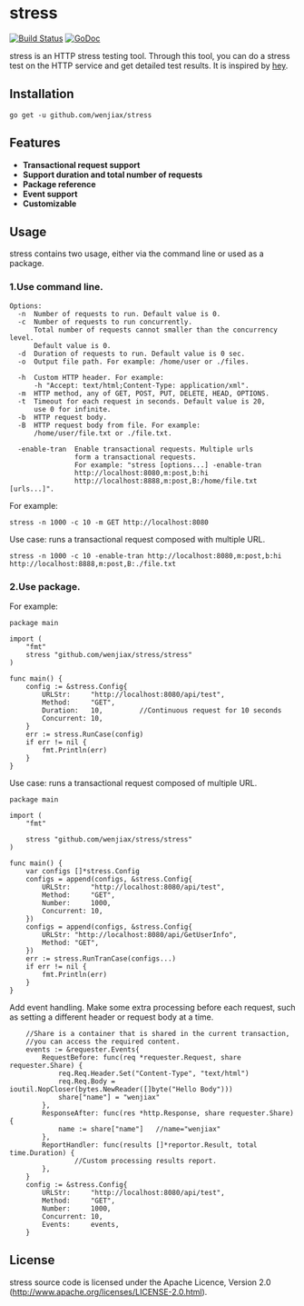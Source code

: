# stress

[![Build Status](https://travis-ci.org/wenjiax/stress.svg?branch=master)](https://travis-ci.org/wenjiax/stress)
[![GoDoc](https://godoc.org/github.com/wenjiax/stress?status.svg)](http://godoc.org/github.com/wenjiax/stress)

stress is an HTTP stress testing tool. Through this tool, you can do a stress test on the HTTP service and get detailed test results. It is inspired by [hey](https://github.com/rakyll/hey).

## Installation

    go get -u github.com/wenjiax/stress

## Features

* **Transactional request support**
* **Support duration and total number of requests**
* **Package reference**
* **Event support**
* **Customizable**
  
## Usage

stress contains two usage, either via the command line or used as a package.

### 1.Use command line.

```
Options:
  -n  Number of requests to run. Default value is 0.
  -c  Number of requests to run concurrently. 
      Total number of requests cannot smaller than the concurrency level. 
      Default value is 0.
  -d  Duration of requests to run. Default value is 0 sec.
  -o  Output file path. For example: /home/user or ./files.
  
  -h  Custom HTTP header. For example: 
      -h "Accept: text/html;Content-Type: application/xml".
  -m  HTTP method, any of GET, POST, PUT, DELETE, HEAD, OPTIONS.
  -t  Timeout for each request in seconds. Default value is 20, 
      use 0 for infinite.
  -b  HTTP request body.
  -B  HTTP request body from file. For example:
      /home/user/file.txt or ./file.txt.
  
  -enable-tran  Enable transactional requests. Multiple urls 
                form a transactional requests. 
                For example: "stress [options...] -enable-tran 
                http://localhost:8080,m:post,b:hi 
                http://localhost:8888,m:post,B:/home/file.txt [urls...]".
```

For example:

```
stress -n 1000 -c 10 -m GET http://localhost:8080
```

Use case: runs a transactional request composed with multiple URL. 

```
stress -n 1000 -c 10 -enable-tran http://localhost:8080,m:post,b:hi http://localhost:8888,m:post,B:./file.txt
```

 ### 2.Use package.

For example:

```
package main

import (
	"fmt"
	stress "github.com/wenjiax/stress/stress"
)

func main() {
	config := &stress.Config{
		URLStr:     "http://localhost:8080/api/test",
		Method:     "GET",
		Duration:   10,         //Continuous request for 10 seconds
		Concurrent: 10,
	}
	err := stress.RunCase(config)
	if err != nil {
		fmt.Println(err)
	}
}
```

Use case: runs a transactional request composed of multiple URL.

```
package main

import (
	"fmt"

	stress "github.com/wenjiax/stress/stress"
)

func main() {
	var configs []*stress.Config
	configs = append(configs, &stress.Config{
		URLStr:     "http://localhost:8080/api/test",
		Method:     "GET",
		Number:     1000,
		Concurrent: 10,
	})
	configs = append(configs, &stress.Config{
		URLStr: "http://localhost:8080/api/GetUserInfo",
		Method: "GET",
	})
	err := stress.RunTranCase(configs...)
	if err != nil {
		fmt.Println(err)
	}
}
```
Add event handling. Make some extra processing before each request, such as setting a different header or request body at a time.
```
    //Share is a container that is shared in the current transaction,
    //you can access the required content.
	events := &requester.Events{
		RequestBefore: func(req *requester.Request, share requester.Share) {
			req.Req.Header.Set("Content-Type", "text/html")
			req.Req.Body = ioutil.NopCloser(bytes.NewReader([]byte("Hello Body")))
			share["name"] = "wenjiax"
		},
		ResponseAfter: func(res *http.Response, share requester.Share) {
			name := share["name"]	//name="wenjiax"
		},
		ReportHandler: func(results []*reportor.Result, total time.Duration) {
				//Custom processing results report.
		},
	}
	config := &stress.Config{
		URLStr:     "http://localhost:8080/api/test",
		Method:     "GET",
		Number:     1000,
		Concurrent: 10,
		Events:     events,
	}
```

## License

stress source code is licensed under the Apache Licence, Version 2.0 (http://www.apache.org/licenses/LICENSE-2.0.html).
